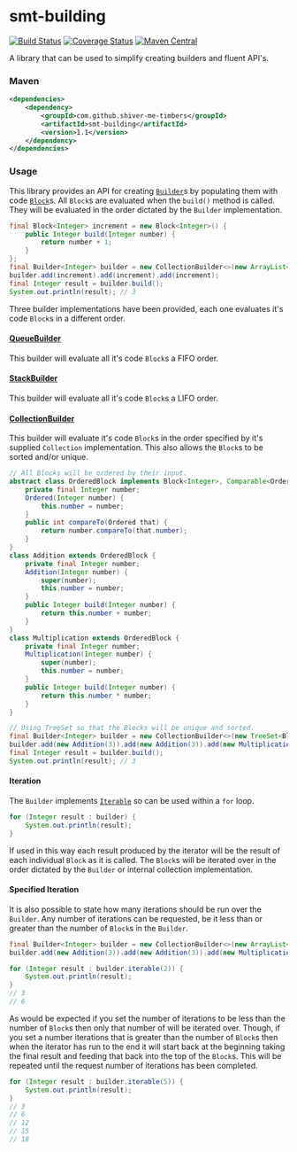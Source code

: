 <!---
Copyright 2015 Karl Bennett

Licensed under the Apache License, Version 2.0 (the "License");
you may not use this file except in compliance with the License.
You may obtain a copy of the License at

    http://www.apache.org/licenses/LICENSE-2.0

Unless required by applicable law or agreed to in writing, software
distributed under the License is distributed on an "AS IS" BASIS,
WITHOUT WARRANTIES OR CONDITIONS OF ANY KIND, either express or implied.
See the License for the specific language governing permissions and
limitations under the License.
-->

smt-building
============
[![Build Status](https://travis-ci.org/shiver-me-timbers/smt-building.svg)](https://travis-ci.org/shiver-me-timbers/smt-building) [![Coverage Status](https://coveralls.io/repos/shiver-me-timbers/smt-building/badge.svg?branch=master&service=github)](https://coveralls.io/github/shiver-me-timbers/smt-building?branch=master) [![Maven Central](https://maven-badges.herokuapp.com/maven-central/com.github.shiver-me-timbers/smt-building/badge.svg)](https://maven-badges.herokuapp.com/maven-central/com.github.shiver-me-timbers/smt-building/)

A library that can be used to simplify creating builders and fluent API's.

### Maven

```xml
<dependencies>
    <dependency>
        <groupId>com.github.shiver-me-timbers</groupId>
        <artifactId>smt-building</artifactId>
        <version>1.1</version>
    </dependency>
</dependencies>
```
### Usage

This library provides an API for creating [`Builder`](src/main/java/shiver/me/timbers/building/Builder.java)s by
populating them with code [`Block`](src/main/java/shiver/me/timbers/building/Block.java)s. All `Block`s are evaluated
when the `build()` method is called. They will be evaluated in the order dictated by the `Builder` implementation.

```java
final Block<Integer> increment = new Block<Integer>() {
    public Integer build(Integer number) {
        return number + 1;
    }
};
final Builder<Integer> builder = new CollectionBuilder<>(new ArrayList<Block<Integer>>(), 0);
builder.add(increment).add(increment).add(increment);
final Integer result = builder.build();
System.out.println(result); // 3
```

Three builder implementations have been provided, each one evaluates it's code `Block`s in a different order.

#### [QueueBuilder](src/main/java/shiver/me/timbers/building/QueueBuilder.java)

This builder will evaluate all it's code `Block`s a FIFO order.

#### [StackBuilder](src/main/java/shiver/me/timbers/building/StackBuilder.java)

This builder will evaluate all it's code `Block`s a LIFO order.

#### [CollectionBuilder](src/main/java/shiver/me/timbers/building/CollectionBuilder.java)

This builder will evaluate it's code `Block`s in the order specified by it's supplied `Collection` implementation. This
also allows the `Block`s to be sorted and/or unique.

```java
// All Blocks will be ordered by their input.
abstract class OrderedBlock implements Block<Integer>, Comparable<Ordered> {
    private final Integer number;
    Ordered(Integer number) {
        this.number = number;
    }
    public int compareTo(Ordered that) {
        return number.compareTo(that.number);
    }
}
class Addition extends OrderedBlock {
    private final Integer number;
    Addition(Integer number) {
        super(number);
        this.number = number;
    }
    public Integer build(Integer number) {
        return this.number + number;
    }
}
class Multiplication extends OrderedBlock {
    private final Integer number;
    Multiplication(Integer number) {
        super(number);
        this.number = number;
    }
    public Integer build(Integer number) {
        return this.number * number;
    }
}

// Using TreeSet so that the Blocks will be unique and sorted.
final Builder<Integer> builder = new CollectionBuilder<>(new TreeSet<Block<Integer>>(), 0);
builder.add(new Addition(3)).add(new Addition(3)).add(new Multiplication(2));
final Integer result = builder.build();
System.out.println(result); // 3
```

#### Iteration

The `Builder` implements [`Iterable`](http://docs.oracle.com/javase/8/docs/api/java/lang/Iterable.html) so can be used
within a `for` loop.

```java
for (Integer result : builder) {
    System.out.println(result);
}
```

If used in this way each result produced by the iterator will be the result of each individual `Block` as it is called.
The `Block`s will be iterated over in the order dictated by the `Builder` or internal collection implementation.

#### Specified Iteration

It is also possible to state how many iterations should be run over the `Builder`. Any number of iterations can be
requested, be it less than or greater than the number of `Block`s in the `Builder`.

```java
final Builder<Integer> builder = new CollectionBuilder<>(new ArrayList<Block<Integer>>(), 0);
builder.add(new Addition(3)).add(new Addition(3)).add(new Multiplication(2));

for (Integer result : builder.iterable(2)) {
    System.out.println(result);
}
// 3
// 6
```

As would be expected if you set the number of iterations to be less than the number of `Block`s then only that number of
will be iterated over. Though, if you set a number iterations that is greater than the number of `Block`s then when the
iterator has run to the end it will start back at the beginning taking the final result and feeding that back into the
top of the `Block`s. This will be repeated until the request number of iterations has been completed.

```java
for (Integer result : builder.iterable(5)) {
    System.out.println(result);
}
// 3
// 6
// 12
// 15
// 18
```